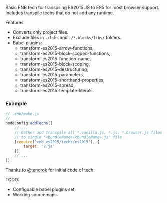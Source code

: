 Basic ENB tech for transpiling ES2015 JS to ES5 for most browser support.
Includes transpile techs that do not add any runtime.

Features:
 * Converts only project files.
 * Exclude files in `./libs` and `./*.blocks/libs/` folders.
 * Babel plugins:
    * transform-es2015-arrow-functions,
    * transform-es2015-block-scoped-functions,
    * transform-es2015-function-name,
    * transform-es2015-block-scoping,
    * transform-es2015-destructuring,
    * transform-es2015-parameters,
    * transform-es2015-shorthand-properties,
    * transform-es2015-spread,
    * transform-es2015-template-literals.

### Example
```javascript
// .enb/make.js
//
nodeConfig.addTechs([
    // ...
    // Gather and transpile all *.vanilla.js, *.js, *.browser.js files (by default)
    // to single "<bundleName>/<bundleName>.js" file
    [require('enb-es2015/techs/es2015'), {
        target: '?.js'
    }],
    // ...
]);
```

Thanks to [@tenorok](https://github.com/tenorok) for initial code of tech.

TODO:
 * Configuable babel plugins set;
 * Working sourcemaps.
